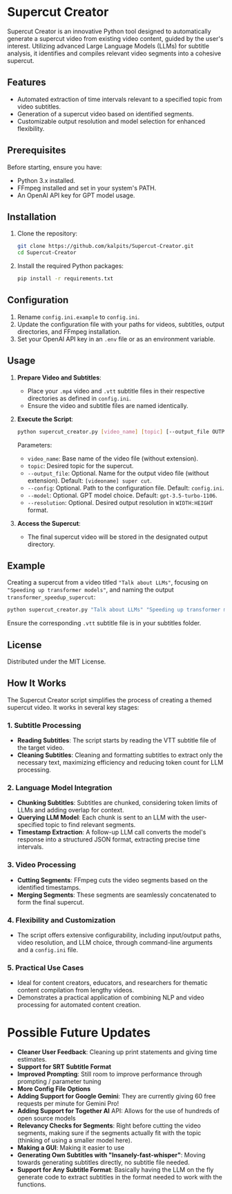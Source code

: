 # Supercut Creator

Supercut Creator is an innovative Python tool designed to automatically generate a supercut video from existing video content, guided by the user's interest. Utilizing advanced Large Language Models (LLMs) for subtitle analysis, it identifies and compiles relevant video segments into a cohesive supercut.

## Features

- Automated extraction of time intervals relevant to a specified topic from video subtitles.
- Generation of a supercut video based on identified segments.
- Customizable output resolution and model selection for enhanced flexibility.

## Prerequisites

Before starting, ensure you have:

- Python 3.x installed.
- FFmpeg installed and set in your system's PATH.
- An OpenAI API key for GPT model usage.

## Installation

1. Clone the repository:
   ```bash
   git clone https://github.com/kalpits/Supercut-Creator.git
   cd Supercut-Creator
   ```

2. Install the required Python packages:
   ```bash
   pip install -r requirements.txt
   ```

## Configuration

1. Rename `config.ini.example` to `config.ini`.
2. Update the configuration file with your paths for videos, subtitles, output directories, and FFmpeg installation.
3. Set your OpenAI API key in an `.env` file or as an environment variable.

## Usage

1. **Prepare Video and Subtitles**:
   - Place your `.mp4` video and `.vtt` subtitle files in their respective directories as defined in `config.ini`.
   - Ensure the video and subtitle files are named identically.

2. **Execute the Script**:
   ```bash
   python supercut_creator.py [video_name] [topic] [--output_file OUTPUT_FILE] [--config CONFIG_PATH] [--model MODEL_NAME] [--resolution RESOLUTION]
   ```
   Parameters:
   - `video_name`: Base name of the video file (without extension).
   - `topic`: Desired topic for the supercut.
   - `--output_file`: Optional. Name for the output video file (without extension). Default: `[videoname] super cut`.
   - `--config`: Optional. Path to the configuration file. Default: `config.ini`.
   - `--model`: Optional. GPT model choice. Default: `gpt-3.5-turbo-1106`.
   - `--resolution`: Optional. Desired output resolution in `WIDTH:HEIGHT` format.

3. **Access the Supercut**:
   - The final supercut video will be stored in the designated output directory.

## Example

Creating a supercut from a video titled `"Talk about LLMs"`, focusing on `"Speeding up transformer models"`, and naming the output `transformer_speedup_supercut`:

```bash
python supercut_creator.py "Talk about LLMs" "Speeding up transformer models" --output_file transformer_speedup_supercut
```

Ensure the corresponding `.vtt` subtitle file is in your subtitles folder.

## License

Distributed under the MIT License. 

## How It Works

The Supercut Creator script simplifies the process of creating a themed supercut video. It works in several key stages:

### 1. Subtitle Processing

- **Reading Subtitles**: The script starts by reading the VTT subtitle file of the target video.
- **Cleaning Subtitles**: Cleaning and formatting subtitles to extract only the necessary text, maximizing efficiency and reducing token count for LLM processing.

### 2. Language Model Integration

- **Chunking Subtitles**: Subtitles are chunked, considering token limits of LLMs and adding overlap for context.
- **Querying LLM Model**: Each chunk is sent to an LLM with the user-specified topic to find relevant segments.
- **Timestamp Extraction**: A follow-up LLM call converts the model's response into a structured JSON format, extracting precise time intervals.

### 3. Video Processing

- **Cutting Segments**: FFmpeg cuts the video segments based on the identified timestamps.
- **Merging Segments**: These segments are seamlessly concatenated to form the final supercut.

### 4. Flexibility and Customization

- The script offers extensive configurability, including input/output paths, video resolution, and LLM choice, through command-line arguments and a `config.ini` file.

### 5. Practical Use Cases

- Ideal for content creators, educators, and researchers for thematic content compilation from lengthy videos.
- Demonstrates a practical application of combining NLP and video processing for automated content creation.


# Possible Future Updates

- **Cleaner User Feedback**: Cleaning up print statements and giving time estimates.
- **Support for SRT Subtitle Format**
- **Improved Prompting**: Still room to improve performance through prompting / parameter tuning
- **More Config File Options**
- **Adding Support for Google Gemini**: They are currently giving 60 free requests per minute for Gemini Pro!
- **Adding Support for Together AI** API: Allows for the use of hundreds of open source models
- **Relevancy Checks for Segments**: Right before cutting the video segments, making sure if the segments actually fit with the topic (thinking of using a smaller model here).
- **Making a GUI**: Making it easier to use
- **Generating Own Subtitles with "Insanely-fast-whisper"**: Moving towards generating subtitles directly, no subtitle file needed.
- **Support for Any Subtitle Format**: Basically having the LLM on the fly generate code to extract subtitles in the format needed to work with the functions.
